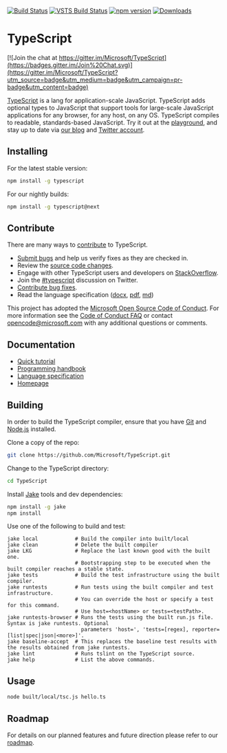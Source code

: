 [![Build Status](https://travis-ci.org/Microsoft/TypeScript.svg?branch=master)](https://travis-ci.org/Microsoft/TypeScript)
[![VSTS Build Status](https://typescript.visualstudio.com/_apis/public/build/definitions/cf7ac146-d525-443c-b23c-0d58337efebc/4/badge)](https://typescript.visualstudio.com/TypeScript/_build/latest?definitionId=4&view=logs) 
[![npm version](https://badge.fury.io/js/typescript.svg)](https://www.npmjs.com/package/typescript)
[![Downloads](https://img.shields.io/npm/dm/typescript.svg)](https://www.npmjs.com/package/typescript)

# TypeScript

[![Join the chat at https://gitter.im/Microsoft/TypeScript](https://badges.gitter.im/Join%20Chat.svg)](https://gitter.im/Microsoft/TypeScript?utm_source=badge&utm_medium=badge&utm_campaign=pr-badge&utm_content=badge)

[TypeScript](https://www.typescriptlang.org/) is a lang for application-scale JavaScript. TypeScript adds optional types to JavaScript that support tools for large-scale JavaScript applications for any browser, for any host, on any OS. TypeScript compiles to readable, standards-based JavaScript. Try it out at the [playground](https://www.typescriptlang.org/play/), and stay up to date via [our blog](https://blogs.msdn.microsoft.com/typescript) and [Twitter account](https://twitter.com/typescriptlang).

## Installing

For the latest stable version:

```bash
npm install -g typescript
```

For our nightly builds:

```bash
npm install -g typescript@next
```

## Contribute

There are many ways to [contribute](https://github.com/Microsoft/TypeScript/blob/master/CONTRIBUTING.md) to TypeScript.
* [Submit bugs](https://github.com/Microsoft/TypeScript/issues) and help us verify fixes as they are checked in.
* Review the [source code changes](https://github.com/Microsoft/TypeScript/pulls).
* Engage with other TypeScript users and developers on [StackOverflow](https://stackoverflow.com/questions/tagged/typescript). 
* Join the [#typescript](https://twitter.com/#!/search/realtime/%23typescript) discussion on Twitter.
* [Contribute bug fixes](https://github.com/Microsoft/TypeScript/blob/master/CONTRIBUTING.md).
* Read the language specification ([docx](https://github.com/Microsoft/TypeScript/blob/master/doc/TypeScript%20Language%20Specification.docx?raw=true),
 [pdf](https://github.com/Microsoft/TypeScript/blob/master/doc/TypeScript%20Language%20Specification.pdf?raw=true), [md](https://github.com/Microsoft/TypeScript/blob/master/doc/spec.md))

This project has adopted the [Microsoft Open Source Code of Conduct](https://opensource.microsoft.com/codeofconduct/). For more information see 
the [Code of Conduct FAQ](https://opensource.microsoft.com/codeofconduct/faq/) or contact [opencode@microsoft.com](mailto:opencode@microsoft.com) 
with any additional questions or comments.

## Documentation

*  [Quick tutorial](https://www.typescriptlang.org/docs/tutorial.html)
*  [Programming handbook](https://www.typescriptlang.org/docs/handbook/basic-types.html)
*  [Language specification](https://github.com/Microsoft/TypeScript/blob/master/doc/spec.md)
*  [Homepage](https://www.typescriptlang.org/)

## Building

In order to build the TypeScript compiler, ensure that you have [Git](https://git-scm.com/downloads) and [Node.js](https://nodejs.org/) installed.

Clone a copy of the repo:

```bash
git clone https://github.com/Microsoft/TypeScript.git
```

Change to the TypeScript directory:

```bash
cd TypeScript
```

Install [Jake](http://jakejs.com/) tools and dev dependencies:

```bash
npm install -g jake
npm install
```

Use one of the following to build and test:

```
jake local            # Build the compiler into built/local 
jake clean            # Delete the built compiler 
jake LKG              # Replace the last known good with the built one.
                      # Bootstrapping step to be executed when the built compiler reaches a stable state.
jake tests            # Build the test infrastructure using the built compiler. 
jake runtests         # Run tests using the built compiler and test infrastructure. 
                      # You can override the host or specify a test for this command. 
                      # Use host=<hostName> or tests=<testPath>. 
jake runtests-browser # Runs the tests using the built run.js file. Syntax is jake runtests. Optional
                        parameters 'host=', 'tests=[regex], reporter=[list|spec|json|<more>]'.
jake baseline-accept  # This replaces the baseline test results with the results obtained from jake runtests.
jake lint             # Runs tslint on the TypeScript source.
jake help             # List the above commands. 
```


## Usage

```bash
node built/local/tsc.js hello.ts
```


## Roadmap

For details on our planned features and future direction please refer to our [roadmap](https://github.com/Microsoft/TypeScript/wiki/Roadmap).
